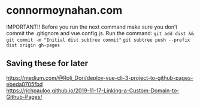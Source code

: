 # connormoynahan.com


IMPORTANT!! Before you run the next command make sure you don’t commit the .gitignore and vue.config.js.
Run the command: 
`git add dist && git commit -m "Initial dist subtree commit"`
`git subtree push --prefix dist origin gh-pages`


## Saving these for later
https://medium.com/@Roli_Dori/deploy-vue-cli-3-project-to-github-pages-ebeda0705fbd  
https://richpauloo.github.io/2019-11-17-Linking-a-Custom-Domain-to-Github-Pages/
